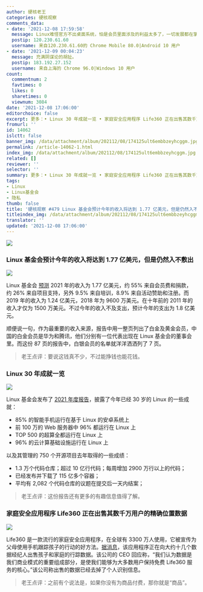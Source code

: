 ```yaml
---
author: 硬核老王
categories: 硬核观察
comments_data:
- date: '2021-12-08 17:59:58'
  message: Linux难怪官方不出桌面系统，怕是会员里面涉及的利益太多了，一切发展都在掌握之中。
  postip: 120.230.61.60
  username: 来自120.230.61.60的 Chrome Mobile 80.0|Android 10 用户
- date: '2021-12-09 00:04:23'
  message: 充满阴谋论的胡扯。
  postip: 183.192.27.152
  username: 来自上海的 Chrome 96.0|Windows 10 用户
count:
  commentnum: 2
  favtimes: 0
  likes: 0
  sharetimes: 0
  viewnum: 3084
date: '2021-12-08 17:06:00'
editorchoice: false
excerpt: 更多：• Linux 30 年成就一览 • 家庭安全应用程序 Life360 正在出售其数千万用户的精确位置数据
fromurl: ''
id: 14062
islctt: false
banner_img: /data/attachment/album/202112/08/174125ult6embbzeyhcggm.jpg
permalink: /article-14062-1.html
index_img: /data/attachment/album/202112/08/174125ult6embbzeyhcggm.jpg
related: []
reviewer: ''
selector: ''
summary: 更多：• Linux 30 年成就一览 • 家庭安全应用程序 Life360 正在出售其数千万用户的精确位置数据
tags:
- Linux
- Linux基金会
- 隐私
thumb: false
title: '硬核观察 #479 Linux 基金会预计今年的收入将达到 1.77 亿美元，但是仍然入不敷出'
titleindex_img: /data/attachment/album/202112/08/174125ult6embbzeyhcggm.jpg
translator: ''
updated: '2021-12-08 17:06:00'
---
```


![](/data/attachment/album/202112/08/174125ult6embbzeyhcggm.jpg)


### Linux 基金会预计今年的收入将达到 1.77 亿美元，但是仍然入不敷出


![](/data/attachment/album/202112/08/174051mbvyq0177jlammyi.jpg)


Linux 基金会 [预测](https://www.phoronix.com/scan.php?page=news_item&px=Linux-Foundation-2021-Report) 2021 年的收入为 1.77 亿美元，约 55% 来自会员费和捐款，约 26% 来自项目支持，另外 9.5% 来自培训，8.9% 来自活动赞助和注册。而 2019 年的收入为 1.24 亿美元，2018 年为 9600 万美元。在十年前的 2011 年的收入才仅为 1500 万美元。不过今年的收入不及支出，预计今年的支出为 1.8 亿美元。


顺便说一句，作为最重要的收入来源，报告中用一整页列出了白金及黄金会员，中国的白金会员是华为和腾讯，他们分别有一位代表出现在 Linux 基金会的董事会里。而这份 87 页的报告中，白银会员的名单就洋洋洒洒列了 7 页。



> 
> 老王点评：要说这钱真不少，不过能挣钱也能花钱。
> 
> 
> 


### Linux 30 年成就一览


![](/data/attachment/album/202112/08/170526q9h5zcczhofrccwa.jpg)


Linux 基金会发布了 [2021 年度报告](https://www.linuxfoundation.org/tools/linux-foundation-annual-report-2021/)，披露了今年已经 30 岁的 Linux 的一些成就：


* 85% 的智能手机运行在基于 Linux 的安卓系统上
* 前 100 万的 Web 服务器中 96% 都运行在 Linux 上
* TOP 500 的超算全都运行在 Linux 上
* 96% 的云计算基础设施运行在 Linux 上


以及其管理的 750 个开源项目去年取得的一些成绩：


* 1.3 万个代码仓库；超过 10 亿行代码；每周增加 2900 万行以上的代码；
* 已经发布并下载了 115 亿多个容器；
* 平均有 2,082 个代码仓库的议题在提交后一天内结案；



> 
> 老王点评：这份报告还有更多的有趣信息值得了解。
> 
> 
> 


### 家庭安全应用程序 Life360 正在出售其数千万用户的精确位置数据


![](/data/attachment/album/202112/08/170547bzl58zjr36yvvjnc.jpg)


Life360 是一款流行的家庭安全应用程序，在全球有 3300 万人使用，它被宣传为父母使用手机跟踪孩子的行动的好方法。[据消息](https://themarkup.org/privacy/2021/12/06/the-popular-family-safety-app-life360-is-selling-precise-location-data-on-its-tens-of-millions-of-user)，该应用程序正在向大约十几个数据经纪人出售孩子和家庭的行踪数据。该公司的 CEO 回应称，“我们认为数据是我们商业模式的重要组成部分，是使我们能够为大多数用户保持免费 Life360 服务的核心。”该公司称出售的数据已经去掉了个人识别信息。



> 
> 老王点评：之前有个说法是，如果你没有为商品付费，那你就是“商品”。
> 
> 
>
